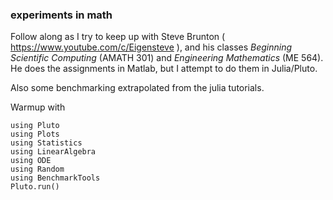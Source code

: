 ###  experiments in math

Follow along as I try to keep up with Steve Brunton ( https://www.youtube.com/c/Eigensteve ), and
his classes *Beginning Scientific Computing* (AMATH 301) and *Engineering Mathematics* (ME 564).  He does
the assignments in Matlab, but I attempt to do them in Julia/Pluto.

Also some benchmarking extrapolated from the julia tutorials.

Warmup with

    using Pluto
	using Plots
	using Statistics
	using LinearAlgebra
	using ODE
	using Random
	using BenchmarkTools
	Pluto.run()
